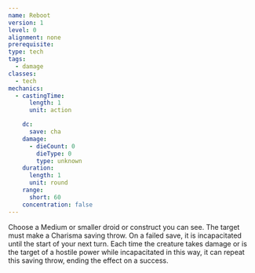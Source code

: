 ```yaml
---
name: Reboot
version: 1
level: 0
alignment: none
prerequisite: 
type: tech
tags:
  - damage
classes:
  - tech
mechanics:
  - castingTime:
      length: 1
      unit: action

    dc:
      save: cha
    damage:
      - dieCount: 0
        dieType: 0
        type: unknown
    duration:
      length: 1
      unit: round
    range:
      short: 60
    concentration: false
---
```

Choose a Medium or smaller droid or construct you can see. The target must make a Charisma saving throw. On a failed save, it is incapacitated until the start of your next turn. Each time the creature takes damage or is the target of a hostile power while incapacitated in this way, it can repeat this saving throw, ending the effect on a success.
    